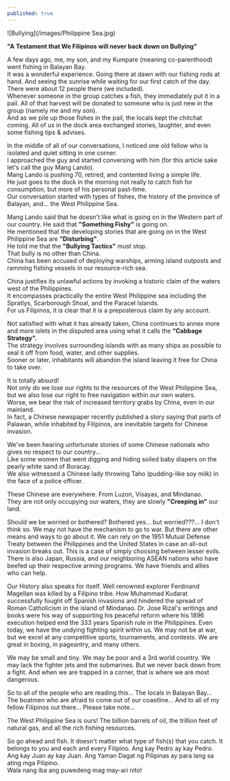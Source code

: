 ```yaml
---
published: true
---
```

![Bullying](/images/Philippine Sea.jpg)

**"A Testament that We Filipinos will never back down on Bullying"**

A few days ago, me, my son, and my Kumpare (meaning co-parenthood) went fishing in Balayan Bay.   
It was a wonderful experience. Going there at dawn with our fishing rods at hand. And seeing the sunrise while waiting for our first catch of the day.   
There were about 12 people there (we included).   
Whenever someone in the group catches a fish, they immediately put it in a pail. 
All of that harvest will be donated to someone who is just new in the group (namely me and my son).   
And as we pile up those fishes in the pail, the locals kept the chitchat coming. All of us in the dock area exchanged stories, laughter, and even some fishing tips & advises.

In the middle of all of our conversations, I noticed one old fellow who is isolated and quiet sitting in one corner.   
I approached the guy and started conversing with him (for this article sake let's call the guy Mang Lando).   
Mang Lando is pushing 70, retired, and contented living a simple life.   
He just goes to the dock in the morning not really to catch fish for consumption, but more of his personal past-time.   
Our conversation started with types of fishes, the history of the province of Balayan, and... 
the West Philippine Sea.

Mang Lando said that he doesn't like what is going on in the Western part of our country. He said that **"Something Fishy"** is going on.   
He mentioned that the developing stories that are going on in the West Philippine Sea are **"Disturbing"**.   
He told me that the **"Bullying Tactics"** must stop.   
That bully is no other than China.   
China has been accused of deploying warships, arming island outposts and ramming fishing vessels in our resource-rich sea.

China justifies its unlawful actions by invoking a historic claim of the waters west of the Philippines.   
It encompasses practically the entire West Philippine sea including the Spratlys, Scarborough Shoal, and the Paracel Islands.   
For us Filipinos, it is clear that it is a preposterous claim by any account.

Not satisfied with what it has already taken, China continues to annex more and more islets in the disputed area using what it calls the **“Cabbage Strategy”.**   
The strategy involves surrounding islands with as many ships as possible to seal it off from food, water, and other supplies.   
Sooner or later, inhabitants will abandon the island leaving it free for China to take over.

It is totally absurd!   
Not only do we lose our rights to the resources of the West Philippine Sea, but we also lose our right to free navigation within our own waters.   
Worse, we bear the risk of increased territory grabs by China, even in our mainland.   
In fact, a Chinese newspaper recently published a story saying that parts of Palawan, while inhabited by Filipinos, are inevitable targets for Chinese invasion.

We've been hearing unfortunate stories of some Chinese nationals who gives no respect to our country...   
Like some women that went digging and hiding soiled baby diapers on the pearly white sand of Boracay.   
We also witnessed a Chinese lady throwing Taho (pudding-like soy milk) in the face of a police officer. 

These Chinese are everywhere. From Luzon, Visayas, and Mindanao.   
They are not only occupying our waters, they are slowly **"Creeping in"** our land.

Should we be worried or bothered? 
Bothered yes... 
but worried???... I don't think so. 
We may not have the mechanism to go to war. But there are other means and ways to go about it. 
We can rely on the 1951 Mutual Defense Treaty between the Philippines and the United States in case an all-out invasion breaks out.  This is a case of simply choosing between lesser evils. 
There is also Japan, Russia, and our neighboring ASEAN nations who have beefed up their respective arming programs. We have friends and allies who can help.

Our History also speaks for itself. 
Well renowned explorer Ferdinand Magellan was killed by a Filipino tribe.
How Muhammad Kudarat successfully fought off Spanish invasions and hindered the spread of Roman Catholicism in the island of Mindanao.
Dr. Jose Rizal's writings and books were his way of supporting his peaceful reform where his 1896 execution helped end the 333 years Spanish rule in the Philippines.
Even today, we have the undying fighting spirit within us. 
We may not be at war, but we excel at any competitive sports, tournaments, and contests. 
We are great in boxing, in pageantry, and many others. 

We may be small and tiny. We may be poor and a 3rd world country. We may lack the fighter jets and the submarines. 
But we never back down from a fight. 
And when we are trapped in a corner, that is where we are most dangerous.

So to all of the people who are reading this...
The locals in Balayan Bay...
The boatmen who are afraid to come out of our coastline... 
And to all of my fellow Filipinos out there... 
Please take note... 

The West Philippine Sea is ours! 
The billion barrels of oil, the trillion feet of natural gas, and all the rich fishing resources. 

So go ahead and fish. It doesn't matter what type of fish(s) that you catch. It belongs to you and each and every Filipino.
Ang kay Pedro ay kay Pedro. Ang kay Juan ay kay Juan. 
Ang Yaman Dagat ng Pilipinas ay para lang sa ating mga Pilipino.  
Wala nang iba ang puwedeng mag may-ari nito!  

